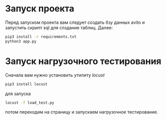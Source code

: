 # Запуск проекта
Перед запуском проекта вам следует создать бзу данных avito и запустить скрипт sql для слздание таблиц.
Далее:
```bash
pip3 install -r requirements.txt
python3 app.py
```
# Запуск нагрузочного тестирования
Сначала вам нужно установить утилиту *locust*
```bash
pip3 install locust
```
для запуска
```bash
locust -f load_test.py
```
потом переходим на страницу и запускаем нагрузочное тестирование.